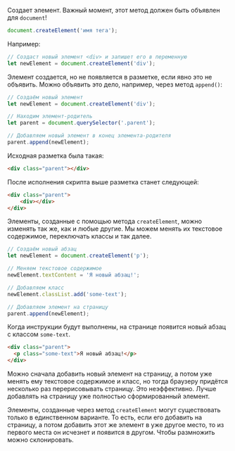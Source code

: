 Создает элемент. Важный момент, этот метод должен быть объявлен для `document`!
```js
document.createElement('имя тега');
```

Например:
```js
// Создаст новый элемент <div> и запишет его в переменную
let newElement = document.createElement('div');
```

Элемент создается, но не появляется в разметке, если явно это не объявить. Можно объявить это дело, например, через метод `append()`:
```js
// Создаём новый элемент
let newElement = document.createElement('div');

// Находим элемент-родитель
let parent = document.querySelector('.parent');

// Добавляем новый элемент в конец элемента-родителя
parent.append(newElement);
```

Исходная разметка была такая:
```html
<div class="parent"></div>
```

После исполнения скрипта выше разметка станет следующей:
```html
<div class="parent">
	<div></div>
</div>
```

Элементы, созданные с помощью метода `createElement`, можно изменять так же, как и любые другие. Мы можем менять их текстовое содержимое, переключать классы и так далее.
```js
// Создаём новый абзац
let newElement = document.createElement('p');

// Меняем текстовое содержимое
newElement.textContent = 'Я новый абзац!';

// Добавляем класс
newElement.classList.add('some-text');

// Добавляем элемент на страницу
parent.append(newElement);
```

Когда инструкции будут выполнены, на странице появится новый абзац с классом `some-text`.
```html
<div class="parent">
  <p class="some-text">Я новый абзац!</p>
</div>
```

Можно сначала добавить новый элемент на страницу, а потом уже менять ему текстовое содержимое и класс, но тогда браузеру придётся несколько раз перерисовывать страницу. Это неэффективно. Лучше добавлять на страницу уже полностью сформированный элемент.

Элементы, созданные через метод `createElement` могут существовать только в единственном варианте. То есть, если его добавить на страницу, а потом добавить этот же элемент в уже другое место, то из первого места он исчезнет и появится в другом. Чтобы размножить можно склонировать.